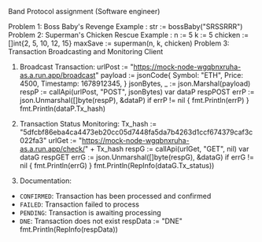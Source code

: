 Band Protocol assignment (Software engineer)

Problem 1: Boss Baby's Revenge
Example :
str := bossBaby("SRSSRRR")
Problem 2: Superman's Chicken Rescue
Example :
n := 5
k := 5
chicken := []int{2, 5, 10, 12, 15}
maxSave := superman(n, k, chicken)
Problem 3: Transaction Broadcasting and Monitoring Client

1. Broadcast Transaction:
   urlPost := "https://mock-node-wgqbnxruha-as.a.run.app/broadcast"
   payload := jsonCode{
   Symbol: "ETH",
   Price: 4500,
   Timestamp: 1678912345,
   }
   jsonBytes, \_ := json.Marshal(payload)
   respP := callApi(urlPost, "POST", jsonBytes)
   var dataP respPOST
   errP := json.Unmarshal([]byte(respP), &dataP)
   if errP != nil {
   fmt.Println(errP)
   }
   fmt.Println(dataP.Tx_hash)

2. Transaction Status Monitoring:
   Tx_hash := "5dfcbf86eba4ca4473eb20cc05d7448fa5da7b4263d1ccf674379caf3c022fa3"
   urlGet := "https://mock-node-wgqbnxruha-as.a.run.app/check/" + Tx_hash
   respG := callApi(urlGet, "GET", nil)
   var dataG respGET
   errG := json.Unmarshal([]byte(respG), &dataG)
   if errG != nil {
   fmt.Println(errG)
   }
   fmt.Println(RepInfo(dataG.Tx_status))
3. Documentation:

- `CONFIRMED`: Transaction has been processed and confirmed
- `FAILED`: Transaction failed to process
- `PENDING`: Transaction is awaiting processing
- `DNE`: Transaction does not exist
  respData := "DNE"
  fmt.Println(RepInfo(respData))
